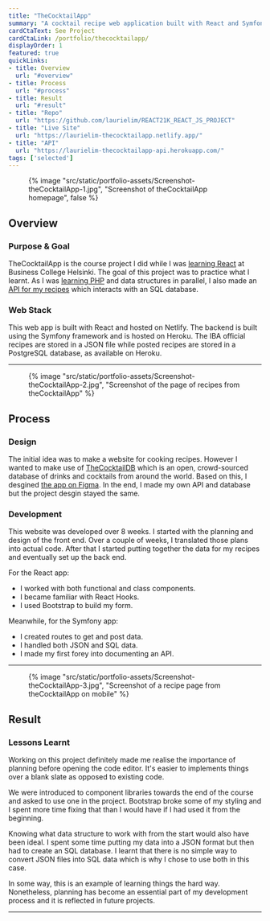 ```yaml
---
title: "TheCocktailApp"
summary: "A cocktail recipe web application built with React and Symfony. This is the course project I did while learning Reactjs."
cardCtaText: See Project
cardCtaLink: /portfolio/thecocktailapp/
displayOrder: 1
featured: true
quickLinks:
- title: Overview
  url: "#overview"
- title: Process
  url: "#process"
- title: Result
  url: "#result"
- title: "Repo"
  url: "https://github.com/laurielim/REACT21K_REACT_JS_PROJECT"
- title: "Live Site"
  url: "https://laurielim-thecocktailapp.netlify.app/"
- title: "API"
  url: "https://laurielim-thecocktailapp-api.herokuapp.com/"
tags: ['selected']
---
```


<figure>
  {% image
    "src/static/portfolio-assets/Screenshot-theCocktailApp-1.jpg",
    "Screenshot of theCocktailApp homepage",
    false
  %}
</figure>

<h2 id="overview">Overview</h2>

### Purpose & Goal
TheCocktailApp is the course project I did while I was [learning React](//github.com/laurielim/REACT21K_REACT_JS) at Business College Helsinki. The goal of this project was to practice what I learnt. As I was [learning PHP](//github.com/laurielim/REACT21K_PHP) and data structures in parallel, I also made an [API for my recipes](//laurielim-thecocktailapp-api.herokuapp.com/) which interacts with an SQL database.

### Web Stack
This web app is built with React and hosted on Netlify. The backend is built using the Symfony framework and is hosted on Heroku. The IBA official recipes are stored in a JSON file while posted recipes are stored in a PostgreSQL database, as available on Heroku.

---

<figure>
  {% image
    "src/static/portfolio-assets/Screenshot-theCocktailApp-2.jpg",
    "Screenshot of the page of recipes from theCocktailApp"
  %}
</figure>

<h2 id="overview">Process</h2>

### Design
The initial idea was to make a website for cooking recipes. However I wanted to make use of [TheCocktailDB](//www.thecocktaildb.com/) which is an open, crowd-sourced database of drinks and cocktails from around the world. Based on this, I desgined [the app on Figma](//www.figma.com/file/qVjZ8IDxZnayehZwQBCsev/TheCocktailApp?node-id=0%3A1). In the end, I made my own API and database but the project desgin stayed the same.

### Development
This website was developed over 8 weeks. I started with the planning and design of the front end. Over a couple of weeks, I translated those plans into actual code. After that I started putting together the data for my recipes and eventually set up the back end.

For the React app:

- I worked with both functional and class components.
- I became familiar with React Hooks.
- I used Bootstrap to build my form.

Meanwhile, for the Symfony app:

- I created routes to get and post data.
- I handled both JSON and SQL data.
- I made my first forey into documenting an API.

---

<figure>
  {% image
    "src/static/portfolio-assets/Screenshot-theCocktailApp-3.jpg",
    "Screenshot of a recipe page from theCocktailApp on mobile"
  %}
</figure>

<h2 id="result">Result</h2>

### Lessons Learnt
Working on this project definitely made me realise the importance of planning before opening the code editor. It's easier to implements things over a blank slate as opposed to existing code.

We were introduced to component libraries towards the end of the course and asked to use one in the project. Bootstrap broke some of my styling and I spent more time fixing that than I would have if I had used it from the beginning.

Knowing what data structure to work with from the start would also have been ideal. I spent some time putting my data into a JSON format but then had to create an SQL database. I learnt that there is no simple way to convert JSON files into SQL data which is why I chose to use both in this case.

In some way, this is an example of learning things the hard way. Nonetheless, planning has become an essential part of my development process and it is reflected in future projects.

---